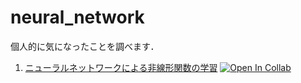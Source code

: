 # neural_network
個人的に気になったことを調べます．
1.  [ニューラルネットワークによる非線形関数の学習](Effect_of_activation_function.ipynb) [![Open In Collab](https://colab.research.google.com/assets/colab-badge.svg)](https://colab.research.google.com/github/yukiharada1228/neural_network/blob/main/Effect_of_activation_function.ipynb)
